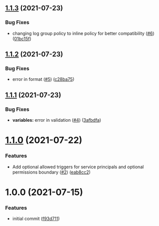## [1.1.3](https://github.com/nuvibit/terraform-aws-lambda/compare/1.1.2...1.1.3) (2021-07-23)


### Bug Fixes

* changing log group policy to inline policy for better compatibility ([#6](https://github.com/nuvibit/terraform-aws-lambda/issues/6)) ([01bc15f](https://github.com/nuvibit/terraform-aws-lambda/commit/01bc15f892ec08e95c171a55a069c5997aa43e3e))

## [1.1.2](https://github.com/nuvibit/terraform-aws-lambda/compare/1.1.1...1.1.2) (2021-07-23)


### Bug Fixes

* error in format ([#5](https://github.com/nuvibit/terraform-aws-lambda/issues/5)) ([c28ba75](https://github.com/nuvibit/terraform-aws-lambda/commit/c28ba75e68d31d15c74e251dd4f950217e4c0d8c))

## [1.1.1](https://github.com/nuvibit/terraform-aws-lambda/compare/1.1.0...1.1.1) (2021-07-23)


### Bug Fixes

* **variables:** error in validation ([#4](https://github.com/nuvibit/terraform-aws-lambda/issues/4)) ([3afbdfa](https://github.com/nuvibit/terraform-aws-lambda/commit/3afbdfa355dc2dcdec5e737ab97d6f412b5968ee))

# [1.1.0](https://github.com/nuvibit/terraform-aws-lambda/compare/1.0.0...1.1.0) (2021-07-22)


### Features

* Add optional allowed triggers for service principals and optional permissions boundary ([#2](https://github.com/nuvibit/terraform-aws-lambda/issues/2)) ([eab8cc2](https://github.com/nuvibit/terraform-aws-lambda/commit/eab8cc283339645ee031aeb3c25980ac8203e51e))

# 1.0.0 (2021-07-15)


### Features

* initial commit ([f93d711](https://github.com/nuvibit/terraform-aws-lambda/commit/f93d711cc5fb658f81240034df2dadd9f8994767))
